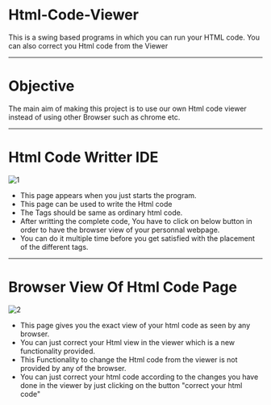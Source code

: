 # Html-Code-Viewer
This is a swing based programs in which you can run your HTML code. You can also correct you Html code from the Viewer

***

# Objective
The main aim of making this project is to use our own Html code viewer instead of using other Browser such as chrome etc.

***

<h1>Html Code Writter IDE</h1>

![1](https://user-images.githubusercontent.com/59319068/117535223-64aea880-b012-11eb-83ba-583068251cdd.JPG)

* This page appears when you just starts the program.
* This page can be used to write the Html code
* The Tags should be same as ordinary html code.
* After writting the complete code, You have to click on below button  in order to have the browser view of your personnal webpage.
* You can do it multiple time before you get satisfied with the placement of the different tags.
***
<h1>Browser View Of Html Code Page</h1>

![2](https://user-images.githubusercontent.com/59319068/117535355-0a621780-b013-11eb-8acf-bdba42dc6670.JPG)

* This page gives you the exact view of your html code as seen by any browser.
* You can just correct your Html view in the viewer which is a new functionality provided.
* This Functionality to change the Html code from the viewer is not provided by any of the browser.
* You can just correct your html code according to the changes you have done in the viewer by just clicking on the button "correct your html code"
